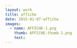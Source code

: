 ```yaml
---
layout: work
title: affiche
date: 2015-01-07-affiche
images:
  - name: AFFICHE-1.png
    thumb: AFFICHE-thumb-1.png
    text:
---
```


